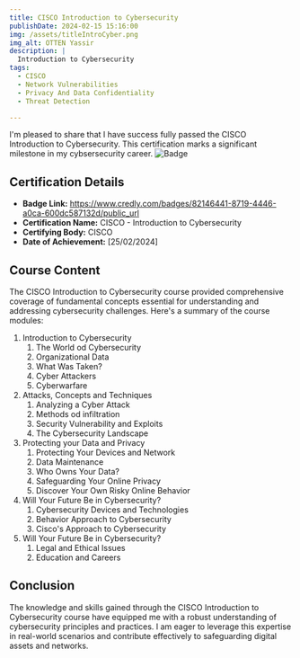 ```yaml
---
title: CISCO Introduction to Cybersecurity
publishDate: 2024-02-15 15:16:00
img: /assets/titleIntroCyber.png
img_alt: OTTEN Yassir
description: |
  Introduction to Cybersecurity
tags:
  - CISCO
  - Network Vulnerabilities
  - Privacy And Data Confidentiality
  - Threat Detection

---
```

I'm pleased to share that I have success
fully passed the CISCO Introduction to Cybersecurity. This certification marks a significant milestone in my cybsersecurity career.
![Badge](/assets/introCyberBadge.png)  

## Certification Details

- **Badge Link:** https://www.credly.com/badges/82146441-8719-4446-a0ca-600dc587132d/public_url
- **Certification Name:**  CISCO - Introduction to Cybersecurity
- **Certifying Body:** CISCO
- **Date of Achievement:** [25/02/2024]

## Course Content

The CISCO Introduction to Cybersecurity course provided comprehensive coverage of fundamental concepts essential for understanding and addressing cybersecurity challenges. Here's a summary of the course modules:

1. Introduction to Cybersecurity
    1. The World od Cybersecurity 
    2. Organizational Data 
    3. What Was Taken? 
    4. Cyber Attackers 
    5. Cyberwarfare 
2. Attacks, Concepts and Techniques
    1. Analyzing a Cyber Attack 
    2. Methods od infiltration 
    3. Security Vulnerability and Exploits 
    4. The Cybersecurity Landscape 
3. Protecting your Data and Privacy
    1. Protecting Your Devices and Network 
    2. Data Maintenance 
    3. Who Owns Your Data? 
    4. Safeguarding Your Online Privacy 
    5. Discover Your Own Risky Online Behavior 
4. Will Your Future Be in Cybersecurity?
    1. Cybersecurity Devices and Technologies 
    2. Behavior Approach to Cybersecurity 
    3. Cisco's Approach to Cybersecurity 
5. Will Your Future Be in Cybersecurity?
    1. Legal and Ethical Issues 
    2. Education and Careers 



## Conclusion

The knowledge and skills gained through the CISCO Introduction to Cybersecurity course have equipped me with a robust understanding of cybersecurity principles and practices. I am eager to leverage this expertise in real-world scenarios and contribute effectively to safeguarding digital assets and networks.